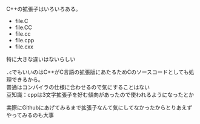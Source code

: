 C++の拡張子はいろいろある。

- file.C
- file.CC
- file.cc
- file.cpp
- file.cxx

特に大きな違いはないらしい  

`.c`でもいいのはC++がC言語の拡張版にあたるためCのソースコードとしても処理できるから。   
普通はコンパイラの仕様に合わせるので気にすることはない   
豆知識：cppは3文字拡張子を好む傾向があったので使われるようになったとか

実際にGithubにあげてみるまで拡張子なんて気にしてなかったからとりあえずやってみるのも大事

